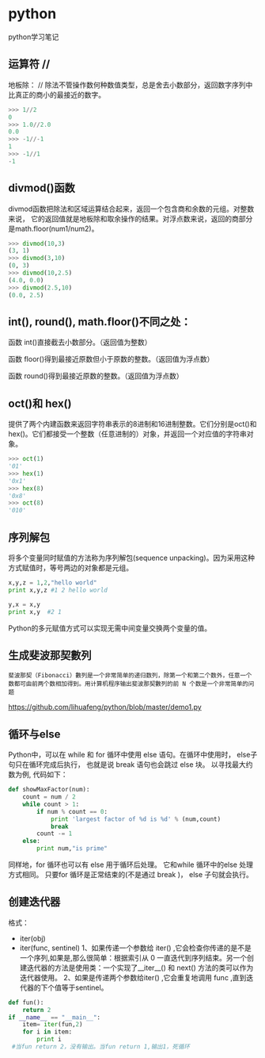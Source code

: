 # python
python学习笔记

运算符 //
---
地板除： // 除法不管操作数何种数值类型，总是舍去小数部分，返回数字序列中比真正的商小的最接近的数字。
```python
>>> 1//2
0
>>> 1.0//2.0
0.0
>>> -1//-1
1
>>> -1//1
-1
```
divmod()函数
---
 divmod函数把除法和区域运算结合起来，返回一个包含商和余数的元组。对整数来说， 它的返回值就是地板除和取余操作的结果。对浮点数来说，返回的商部分是math.floor(num1/num2)。
 ```python
 >>> divmod(10,3)
(3, 1)
>>> divmod(3,10)
(0, 3)
>>> divmod(10,2.5)
(4.0, 0.0)
>>> divmod(2.5,10)
(0.0, 2.5)
 ```

int(), round(), math.floor()不同之处：
---

函数 int()直接截去小数部分。（返回值为整数）

函数 floor()得到最接近原数但小于原数的整数。（返回值为浮点数）

函数 round()得到最接近原数的整数。（返回值为浮点数）

oct()和 hex()
---
提供了两个内建函数来返回字符串表示的8进制和16进制整数。它们分别是oct()和 hex()。它们都接受一个整数（任意进制的）对象，并返回一个对应值的字符串对象。
```python
>>> oct(1)
'01'
>>> hex(1)
'0x1'
>>> hex(8)
'0x8'
>>> oct(8)
'010'
```
序列解包
---
将多个变量同时赋值的方法称为序列解包(sequence unpacking)。因为采用这种方式赋值时，等号两边的对象都是元组。
```python
x,y,z = 1,2,"hello world"
print x,y,z #1 2 hello world

y,x = x,y
print x,y  #2 1
```
 Python的多元赋值方式可以实现无需中间变量交换两个变量的值。

生成斐波那契數列
---
    斐波那契（Fibonacci）數列是一个非常简单的递归数列，除第一个和第二个数外，任意一个数都可由前两个数相加得到。用计算机程序输出斐波那契數列的前 N 个数是一个非常简单的问题
https://github.com/lihuafeng/python/blob/master/demo1.py

循环与else
---
Python中，可以在 while 和 for 循环中使用 else 语句。在循环中使用时， else子句只在循环完成后执行， 也就是说 break 语句也会跳过 else 块。
以寻找最大约数为例, 代码如下：
```python
def showMaxFactor(num):
    count = num / 2
    while count > 1:
        if num % count == 0:
            print 'largest factor of %d is %d' % (num,count)
            break
        count -= 1
    else:
        print num,"is prime"
```
同样地，for 循环也可以有 else 用于循环后处理。 它和while 循环中的else 处理方式相同。 只要for 循环是正常结束的(不是通过 break )， else 子句就会执行。

创建迭代器
---
格式：
* iter(obj)
* iter(func,  sentinel)
1、如果传递一个参数给 iter() ,它会检查你传递的是不是一个序列,如果是,那么很简单：根据索引从 0 一直迭代到序列结束。另一个创建迭代器的方法是使用类：一个实现了__iter__() 和 next() 方法的类可以作为迭代器使用。 
2、如果是传递两个参数给iter() ,它会重复地调用 func ,直到迭代器的下个值等于sentinel。
```python
def fun():
    return 2
if __name__ == "__main__":
    item= iter(fun,2)
    for i in item:
        print i
 #当fun return 2，没有输出。当fun return 1,输出1，死循环
```

